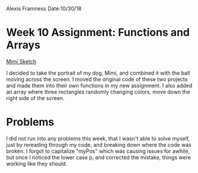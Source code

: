 Alexis Framness
Date:10/30/18

# **Week 10 Assignment:** Functions and Arrays

[Mimi Sketch](https://lexiframness.github.io/120-work/hw-10)


I decided to take the portrait of my dog, Mimi, and combined it with the ball moving across the screen. I moved the original code of these two projects and made them into their own functions in my new assignment. I also added an array where three rectangles randomly changing colors, move down the right side of the screen.

# Problems
I did not run into any problems this week, that I wasn't able to solve myself, just by rereading through my code, and breaking down where the code was broken. I forgot to capitalize "myPos" which was causing issues for awhile, but once I noticed the lower case p, and corrected the mistake, things were working like they should.
